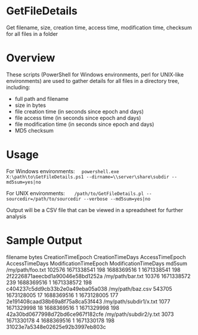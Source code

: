 # GetFileDetails
Get filename, size, creation time, access time, modification time, checksum for all files in a folder

# Overview
These scripts (PowerShell for Windows environments, perl for UNIX-like environments) are used to gather details for all files in a directory tree, including:
- full path and filename
- size in bytes
- file creation time (in seconds since epoch and days)
- file access time (in seconds since epoch and days)
- file modification time (in seconds since epoch and days)
- MD5 checksum

# Usage

For Windows environments:
    ```  powershell.exe X:\path\to\GetFileDetails.ps1 --dirname=\\server\share\subdir --md5sum=yes|no```

For UNIX    environments:
    ```   /path/to/GetFileDetails.pl --sourcedir=/path/to/sourcedir --verbose --md5sum=yes|no```

Output will be a CSV file that can be viewed in a spreadsheet for further analysis

# Sample Output
filename	bytes	CreationTimeEpoch	CreationTimeDays	AccessTimeEpoch	AccessTimeDays	ModificationTimeEpoch	ModificationTimeDays	md5sum
/my/path/foo.txt	102576	1671338541	198	1688369516	1	1671338541	198	2f2226871aeecbd1a90046e58bd1252a
/my/path/bar.txt	10376	1671338572	239	1688369516	1	1671338572	198	c404237c5dd9cb33b2e0a49eba05a038
/my/path/baz.csv	543705	1673128005	17	1688369516	1	1673128005	177	2e191408caad38b69a8f75a8ca53f443
/my/path/subdir1/x.txt	1077	1671329998	18	1688369516	1	1671329998	198	42a30bd0677998d72bd6ce967f182cfe
/my/path/subdir2/y.txt	3073	1671330178	4	1688369516	1	1671330178	198	31023e7a5348e02625e92b3997eb803c

